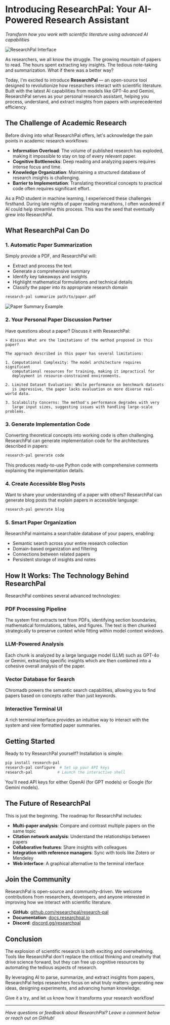 # Introducing ResearchPal: Your AI-Powered Research Assistant

*Transform how you work with scientific literature using advanced AI capabilities*

![ResearchPal Interface](images/researchpal_interface.png)

As researchers, we all know the struggle. The growing mountain of papers to read. The hours spent extracting key insights. The tedious note-taking and summarization. What if there was a better way?

Today, I'm excited to introduce **ResearchPal** — an open-source tool designed to revolutionize how researchers interact with scientific literature. Built with the latest AI capabilities from models like GPT-4o and Gemini, ResearchPal serves as your personal research assistant, helping you process, understand, and extract insights from papers with unprecedented efficiency.

## The Challenge of Academic Research

Before diving into what ResearchPal offers, let's acknowledge the pain points in academic research workflows:

- **Information Overload**: The volume of published research has exploded, making it impossible to stay on top of every relevant paper.
- **Cognitive Bottlenecks**: Deep reading and analyzing papers requires intense focus and time.
- **Knowledge Organization**: Maintaining a structured database of research insights is challenging.
- **Barrier to Implementation**: Translating theoretical concepts to practical code often requires significant effort.

As a PhD student in machine learning, I experienced these challenges firsthand. During late nights of paper reading marathons, I often wondered if AI could help streamline this process. This was the seed that eventually grew into ResearchPal.

## What ResearchPal Can Do

### 1. Automatic Paper Summarization

Simply provide a PDF, and ResearchPal will:

- Extract and process the text
- Generate a comprehensive summary
- Identify key takeaways and insights
- Highlight mathematical formulations and technical details
- Classify the paper into its appropriate research domain

```bash
research-pal summarize path/to/paper.pdf
```

![Paper Summary Example](images/summary_example.png)

### 2. Your Personal Paper Discussion Partner

Have questions about a paper? Discuss it with ResearchPal:

```
> discuss What are the limitations of the method proposed in this paper?

The approach described in this paper has several limitations:

1. Computational Complexity: The model architecture requires significant 
   computational resources for training, making it impractical for 
   deployment in resource-constrained environments.

2. Limited Dataset Evaluation: While performance on benchmark datasets 
   is impressive, the paper lacks evaluation on more diverse real-world data.

3. Scalability Concerns: The method's performance degrades with very 
   large input sizes, suggesting issues with handling large-scale problems.
```

### 3. Generate Implementation Code

Converting theoretical concepts into working code is often challenging. ResearchPal can generate implementation code for the architectures described in papers:

```bash
research-pal generate code
```

This produces ready-to-use Python code with comprehensive comments explaining the implementation details.

### 4. Create Accessible Blog Posts

Want to share your understanding of a paper with others? ResearchPal can generate blog posts that explain papers in accessible language:

```bash
research-pal generate blog
```

### 5. Smart Paper Organization

ResearchPal maintains a searchable database of your papers, enabling:

- Semantic search across your entire research collection
- Domain-based organization and filtering
- Connections between related papers
- Persistent storage of insights and notes

## How It Works: The Technology Behind ResearchPal

ResearchPal combines several advanced technologies:

### PDF Processing Pipeline

The system first extracts text from PDFs, identifying section boundaries, mathematical formulations, tables, and figures. The text is then chunked strategically to preserve context while fitting within model context windows.

### LLM-Powered Analysis

Each chunk is analyzed by a large language model (LLM) such as GPT-4o or Gemini, extracting specific insights which are then combined into a cohesive overall analysis of the paper.

### Vector Database for Search

Chromadb powers the semantic search capabilities, allowing you to find papers based on concepts rather than just keywords.

### Interactive Terminal UI

A rich terminal interface provides an intuitive way to interact with the system and view formatted paper summaries.

## Getting Started

Ready to try ResearchPal yourself? Installation is simple:

```bash
pip install research-pal
research-pal configure  # Set up your API keys
research-pal           # Launch the interactive shell
```

You'll need API keys for either OpenAI (for GPT models) or Google (for Gemini models).

## The Future of ResearchPal

This is just the beginning. The roadmap for ResearchPal includes:

- **Multi-paper analysis**: Compare and contrast multiple papers on the same topic
- **Citation network analysis**: Understand the relationships between papers
- **Collaborative features**: Share insights with colleagues
- **Integration with reference managers**: Sync with tools like Zotero or Mendeley
- **Web interface**: A graphical alternative to the terminal interface

## Join the Community

ResearchPal is open-source and community-driven. We welcome contributions from researchers, developers, and anyone interested in improving how we interact with scientific literature.

- **GitHub**: [github.com/researchpal/research-pal](https://github.com/researchpal/research-pal)
- **Documentation**: [docs.researchpal.io](https://docs.researchpal.io)
- **Discord**: [discord.gg/researchpal](https://discord.gg/researchpal)

## Conclusion

The explosion of scientific research is both exciting and overwhelming. Tools like ResearchPal don't replace the critical thinking and creativity that drive science forward, but they can free up cognitive resources by automating the tedious aspects of research.

By leveraging AI to parse, summarize, and extract insights from papers, ResearchPal helps researchers focus on what truly matters: generating new ideas, designing experiments, and advancing human knowledge.

Give it a try, and let us know how it transforms your research workflow!

---

*Have questions or feedback about ResearchPal? Leave a comment below or reach out on GitHub!*